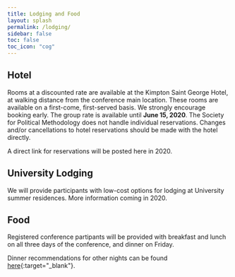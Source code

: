 ```yaml
---
title: Lodging and Food
layout: splash
permalink: /lodging/
sidebar: false
toc: false
toc_icon: "cog"
---
```


## Hotel 

Rooms at a discounted rate are available at the Kimpton Saint George Hotel, at walking distance from the conference main location.  These rooms are available on a first-come, first-served basis.  We strongly encourage booking early.  The group rate is available until <b>June 15, 2020</b>.  The Society for Political Methodology does not handle individual reservations.  Changes and/or cancellations to hotel reservations should be made with the hotel directly.

A direct link for reservations will be posted here in 2020.

## University Lodging

We will provide participants with low-cost options for lodging at University summer residences.  More information coming in 2020.

## Food

Registered conference partipants will be provided with breakfast and lunch on all three days of the conference, and dinner on Friday.

Dinner recommendations for other nights can be found [here](https://www.eater.com/maps/best-restaurants-toronto-canada){:target="_blank"}.
